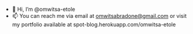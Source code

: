 - 👋 Hi, I’m @omwitsa-etole
- 📫 You can reach me via email at omwitsabradone@gmail.com or visit my portfolio available at spot-blog.herokuapp.com/omwitsa-etole

<!---
omwitsa-etole/omwitsa-etole is a ✨ special ✨ repository because its `README.md` (this file) appears on your GitHub profile.
You can click the Preview link to take a look at your changes.
--->
